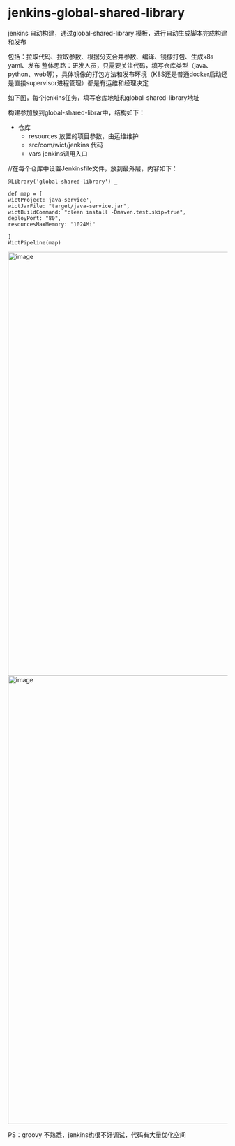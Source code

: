 # jenkins-global-shared-library
jenkins 自动构建，通过global-shared-library 模板，进行自动生成脚本完成构建和发布

包括：拉取代码、拉取参数、根据分支合并参数、编译、镜像打包、生成k8s yaml、发布
整体思路：研发人员，只需要关注代码，填写仓库类型（java、python、web等），具体镜像的打包方法和发布环境（K8S还是普通docker启动还是直接supervisor进程管理）都是有运维和经理决定

如下图，每个jenkins任务，填写仓库地址和global-shared-library地址

构建参加放到global-shared-librar中，结构如下：

- 仓库
  - resources 放置的项目参数，由运维维护
  - src/com/wict/jenkins	代码
  - vars	jenkins调用入口

//在每个仓库中设置Jenkinsfile文件，放到最外层，内容如下：

```
@Library('global-shared-library') _

def map = [
wictProject:'java-service',
wictJarFile: "target/java-service.jar",
wictBuildCommand: "clean install -Dmaven.test.skip=true",
deployPort: "80",
resourcesMaxMemory: "1024Mi"

]
WictPipeline(map)
```

<img width="970" alt="image" src="https://github.com/yorkexing/jenkins-global-shared-library/assets/15082551/d79b1275-f1ca-4676-b52b-849be65b0798">

<img width="1028" alt="image" src="https://github.com/yorkexing/jenkins-global-shared-library/assets/15082551/e37f7e40-8718-45c2-8e0e-03a4f4abeb06">




PS：groovy 不熟悉，jenkins也很不好调试，代码有大量优化空间
